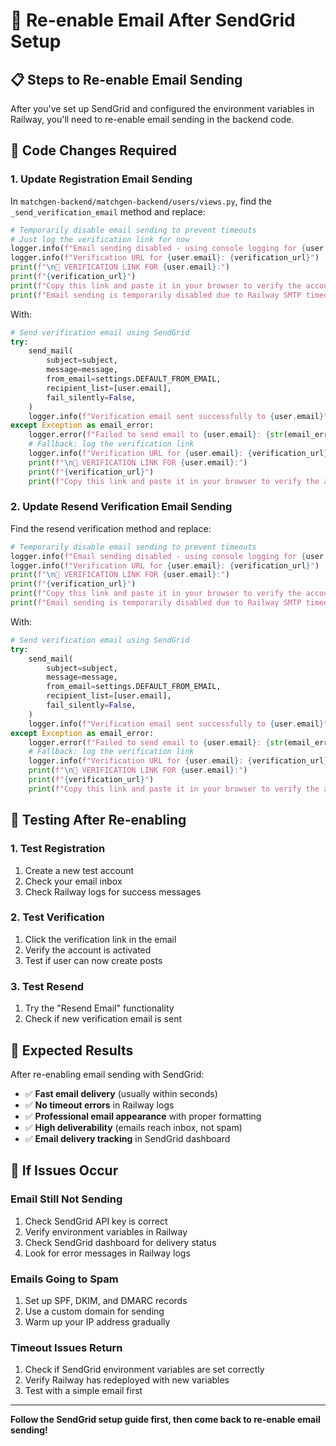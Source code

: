 # 🔄 Re-enable Email After SendGrid Setup

## 📋 Steps to Re-enable Email Sending

After you've set up SendGrid and configured the environment variables in Railway, you'll need to re-enable email sending in the backend code.

## 🔧 Code Changes Required

### 1. Update Registration Email Sending

In `matchgen-backend/matchgen-backend/users/views.py`, find the `_send_verification_email` method and replace:

```python
# Temporarily disable email sending to prevent timeouts
# Just log the verification link for now
logger.info(f"Email sending disabled - using console logging for {user.email}")
logger.info(f"Verification URL for {user.email}: {verification_url}")
print(f"\n🔗 VERIFICATION LINK FOR {user.email}:")
print(f"{verification_url}")
print(f"Copy this link and paste it in your browser to verify the account.\n")
print(f"Email sending is temporarily disabled due to Railway SMTP timeout issues.\n")
```

With:

```python
# Send verification email using SendGrid
try:
    send_mail(
        subject=subject,
        message=message,
        from_email=settings.DEFAULT_FROM_EMAIL,
        recipient_list=[user.email],
        fail_silently=False,
    )
    logger.info(f"Verification email sent successfully to {user.email}")
except Exception as email_error:
    logger.error(f"Failed to send email to {user.email}: {str(email_error)}")
    # Fallback: log the verification link
    logger.info(f"Verification URL for {user.email}: {verification_url}")
    print(f"\n🔗 VERIFICATION LINK FOR {user.email}:")
    print(f"{verification_url}")
    print(f"Copy this link and paste it in your browser to verify the account.\n")
```

### 2. Update Resend Verification Email Sending

Find the resend verification method and replace:

```python
# Temporarily disable email sending to prevent timeouts
logger.info(f"Email sending disabled - using console logging for {user.email}")
logger.info(f"Verification URL for {user.email}: {verification_url}")
print(f"\n🔗 VERIFICATION LINK FOR {user.email}:")
print(f"{verification_url}")
print(f"Copy this link and paste it in your browser to verify the account.\n")
print(f"Email sending is temporarily disabled due to Railway SMTP timeout issues.\n")
```

With:

```python
# Send verification email using SendGrid
try:
    send_mail(
        subject=subject,
        message=message,
        from_email=settings.DEFAULT_FROM_EMAIL,
        recipient_list=[user.email],
        fail_silently=False,
    )
    logger.info(f"Verification email sent successfully to {user.email}")
except Exception as email_error:
    logger.error(f"Failed to send email to {user.email}: {str(email_error)}")
    # Fallback: log the verification link
    logger.info(f"Verification URL for {user.email}: {verification_url}")
    print(f"\n🔗 VERIFICATION LINK FOR {user.email}:")
    print(f"{verification_url}")
    print(f"Copy this link and paste it in your browser to verify the account.\n")
```

## 🧪 Testing After Re-enabling

### 1. Test Registration
1. Create a new test account
2. Check your email inbox
3. Check Railway logs for success messages

### 2. Test Verification
1. Click the verification link in the email
2. Verify the account is activated
3. Test if user can now create posts

### 3. Test Resend
1. Try the "Resend Email" functionality
2. Check if new verification email is sent

## 🎯 Expected Results

After re-enabling email sending with SendGrid:

- ✅ **Fast email delivery** (usually within seconds)
- ✅ **No timeout errors** in Railway logs
- ✅ **Professional email appearance** with proper formatting
- ✅ **High deliverability** (emails reach inbox, not spam)
- ✅ **Email delivery tracking** in SendGrid dashboard

## 🚨 If Issues Occur

### Email Still Not Sending
1. Check SendGrid API key is correct
2. Verify environment variables in Railway
3. Check SendGrid dashboard for delivery status
4. Look for error messages in Railway logs

### Emails Going to Spam
1. Set up SPF, DKIM, and DMARC records
2. Use a custom domain for sending
3. Warm up your IP address gradually

### Timeout Issues Return
1. Check if SendGrid environment variables are set correctly
2. Verify Railway has redeployed with new variables
3. Test with a simple email first

---

**Follow the SendGrid setup guide first, then come back to re-enable email sending!**











